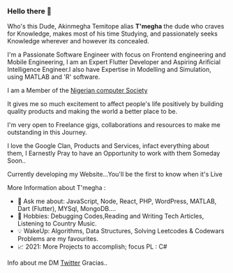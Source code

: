 ### Hello there 👋

Who's this Dude, Akinmegha Temitope alias <b>T'megha</b> the dude who craves for Knowledge, makes most of his time Studying, and passionately seeks Knowledge wherever and however its concealed.

I'm a Passionate Software Engineer with focus on Frontend engineering and Mobile Engineering, I am an Expert Flutter Developer and Aspiring Arificial Intelligence Engineer.I also have Expertise in Modelling and Simulation, using MATLAB and 'R' software.

I am a Member of the [Nigerian computer Society](https://www.ncs.org.ng/) 

It gives me so much excitement to affect people's life positively by building quality products and making the world a better place to be.

I'm very open to Freelance gigs, collaborations and resources to make me outstanding in this Journey. 

I love the Google Clan, Products and Services, infact everything about them, I Earnestly Pray to have an Opportunity to work with them Someday Soon..

Currently developing my Website...You'll be the first to know when it's Live

 More Information about T'megha :

- 💬 Ask me about: JavaScript, Node, React, PHP, WordPress, MATLAB, Dart (Flutter), MYSql, MongoDB.... 
- 🎉 Hobbies: Debugging Codes,Reading and Writing Tech Articles, Listening to Country Music.
- 💡 WakeUp: Algorithms, Data Structures, Solving Leetcodes & Codewars Problems are my favourites.
- 📈 2021: More Projects to accomplish; focus PL : C#
 

Info about me DM [Twitter](https://twitter.com/temitopeakin)
Gracias..

